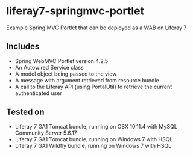 # liferay7-springmvc-portlet
Example Spring MVC Portlet that can be deployed as a WAB on Liferay 7

## Includes
* Spring WebMVC Portlet version 4.2.5
* An Autowired Service class
* A model object being passed to the view
* A message with argument retrieved from resource bundle
* A call to the Liferay API (using PortalUtil) to retrieve the current authenticated user

## Tested on
* Liferay 7 GA1 Tomcat bundle, running on OSX 10.11.4 with MySQL Community Server 5.6.17
* Liferay 7 GA1 Tomcat bundle, running on Windows 7 with HSQL
* Liferay 7 GA1 Wildfly bundle, running on Windows 7 with HSQL
